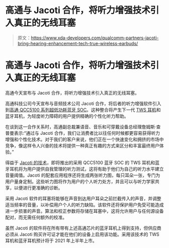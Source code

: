 # 高通与 Jacoti 合作，将听力增强技术引入真正的无线耳塞

> 原文：<https://www.xda-developers.com/qualcomm-partners-jacoti-bring-hearing-enhancement-tech-true-wireless-earbuds/>

# 高通与 Jacoti 合作，将听力增强技术引入真正的无线耳塞

高通今天宣布与 Jacoti 合作，将听力增强技术引入真正的无线耳塞。

高通科技公司今天宣布与音频技术公司 Jacoti 合作，将后者的听力增强软件引入到[高通 QCC5100 系列超低功耗蓝牙 SOC](https://www.xda-developers.com/qualcomm-qcc5100-bluetooth/)。这种整合将产生下一代 [TWS 耳机](https://www.xda-developers.com/tag/wirelessearphones/)和蓝牙耳机，为轻度听力障碍的用户提供精确的个性化听力帮助。

在谈到这一合作关系时，高通副总裁兼语音、音乐和可穿戴设备总经理詹姆斯·查普曼表示:“通过与 Jacoti 合作，我们让消费者比以往任何时候都更容易获得听力增强和个性化技术。对于我们的客户来说，他们正在一个快速变化和拥挤的市场中竞争，像这样令人兴奋的技术将提供一种真正有趣的方式来区分和丰富最终用户体验。”

得益于 [Jacoti 的技术](https://www.jacoti.com/#technology)，即将推出的采用 QCC5100 蓝牙 SOC 的 TWS 耳机和蓝牙耳机将为用户提供自我管理的听力测试，这将有助于他们为自己的听力水平建立音量阈值。Jacoti 的配套应用程序还将生成两张听力图，每只耳朵一张，专门为用户量身定制。这些听力图将作为用户的个人听力处方，并且可以与听力学家共享，以便进行更准确的诊断。

采用 Jacoti 软件的耳塞将能够在声音到达用户耳朵之前拦截传入的声音，并调整适当频率的音量，以补偿用户个人的听力缺陷。该软件还将保护用户免受可能造成进一步损害的声音。算法和校正参数将存储在耳塞中，这将允许用户与任何源设备配对，而无需任何额外的校准。

虽然 Jacoti 的软件将在所有带有上述高通芯片的蓝牙耳机上得到支持，但供应商必须从 Jacoti 购买许可证才能在他们的设备上启用该功能。采用该技术的 TWS 耳机和蓝牙耳机预计将于 2021 年上半年上市。